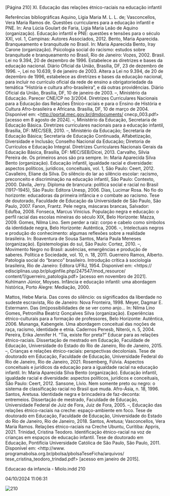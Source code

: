 [Página 210]
XI. Educação das relações étnico-raciais na educação infantil

Referências bibliográficas
Aquino, Lígia Maria M. L. L. de; Vasconcellos, Vera Maria
Ramos de. Questões curriculares para a educação infantil
e PNE. In: Ana Lúcia Goulart de Faria, Ligia Maria Leão de
Aquino (organização). Educação infantil e PNE: questões
e tensões para o século XXI, vol. 1, Campinas: Autores
Associados, 2012.
Bento, Maria Aparecida. Branqueamento e branquitude no
Brasil. In: Maria Aparecida Bento, Iray Carone (organização).
Psicologia social do racismo: estudos sobre branquitude e
branqueamento no Brasil, Rio de Janeiro: Vozes, 2002.
Brasil. Lei no 9.394, 20 de dezembro de 1996. Estabelece as
diretrizes e bases da educação nacional. Diário Oficial da
União, Brasília, DF, 23 de dezembro de 1996.
–, Lei no 10.639, 9 de janeiro de 2003. Altera a Lei no 9.394, de
20 de dezembro de 1996, estabelece as diretrizes e bases da
educação nacional, para incluir no currículo oficial da rede
de ensino a obrigatoriedade da temática “História e cultura
afro-brasileira”, e dá outras providências. Diário Oficial da
União, Brasília, DF, 10 de janeiro de 2003.
–, Ministério da Educação. Parecer CNE/CP no 3/2004.
Diretrizes Curriculares Nacionais para a Educação das
Relações Étnico-raciais e para o Ensino de História e Cultura
Afro-brasileira e Africana. Brasília, DF, 10 de março de 2004.
Disponível em: <http://portal.mec.gov.br/dmdocuments/
cnecp_003.pdf> [acesso em 8 agosto de 2024].
–, Ministério da Educação, Secretaria de Educação Básica.
Diretrizes curriculares nacionais para a educação infantil,
Brasília, DF: MEC/SEB, 2010.
–, Ministério da Educação; Secretaria de Educação Básica;
Secretaria de Educação Continuada, Alfabetização,
Diversidade e Inclusão; Conselho Nacional da Educação;
Diretoria de Currículos e Educação Integral. Diretrizes
Curriculares Nacionais Gerais da Educação Básica, Brasília,
DF: MEC/SEB/Dicei, 2013.
Carvalho, Silvia Pereira de. Os primeiros anos são pra sempre.
In: Maria Aparecida Silva Bento (organização). Educação
infantil, igualdade racial e diversidade: aspectos políticos,
jurídicos, conceituais, vol. 1, São Paulo: Ceert, 2012.
Cavalleiro, Eliane da Silva. Do silêncio do lar ao silêncio escolar:
racismo, preconceito e discriminação na educação infantil, São
Paulo: Contexto, 2000.
Dávila, Jerry. Diploma de brancura: política social e racial no
Brasil (1917–1945), São Paulo: Editora Unesp, 2006.
Dias, Lucimar Rosa. No fio do horizonte: educadoras
da primeira infância e o combate ao racismo. Tese de
doutorado, Faculdade de Educação da Universidade de São
Paulo, São Paulo, 2007.
Fanon, Frantz. Pele negra, máscaras brancas, Salvador: Edufba,
2008.
Fonseca, Marcus Vinicius. População negra e educação: o perfil
racial das escolas mineiras do século XIX, Belo Horizonte:
Mazza, 2009.
Gomes, Nilma Lino. Sem perder a raiz: corpo e cabelo como
símbolos da identidade negra, Belo Horizonte: Autêntica,
2006.
–, Intelectuais negros e produção do conhecimento: algumas
reflexões sobre a realidade brasileira. In: Boaventura
de Sousa Santos, Maria Paula Meneses (organização).
Epistemologias do sul, São Paulo: Cortez, 2010.
–, Movimento Negro no Brasil: ausências, emergências e
produção de saberes. Política e Sociedade, vol. 10, n. 18, 2011.
Guerreiro Ramos, Alberto. Patologia social do “branco”
brasileiro. Introdução crítica à sociologia brasileira, Rio de
Janeiro: Editora UFRJ, 1954. Disponível em: <https://
edisciplinas.usp.br/pluginfile.php/247547/mod_resource/
content/1/guerreiro_patologia.pdf> [acesso em novembro
de 2021].
Kuhlmann Júnior, Moyses. Infância e educação infantil: uma
abordagem histórica, Porto Alegre: Mediação, 2000.

Mattos, Hebe Maria. Das cores do silêncio: os significados
da liberdade no sudeste escravista, Rio de Janeiro: Nova
Fronteira, 1998.
Meyer, Dagmar E. Estermann. Das (im)possibilidades de se
ver como anjo… In: Nilma Lino Gomes, Petronilha Beatriz
Gonçalves Silva (organização). Experiências étnico-culturais
para a formação de professores, Belo Horizonte: Autêntica,
2006.
Munanga, Kabengele. Uma abordagem conceitual das noções
de raça, racismo, identidade e etnia. Cadernos Penesb,
Niterói, n. 5, 2004.
Pereira, Erika Jennifer H. “Tia, existe flor preta?” Educar
para as relações étnico-raciais. Dissertação de mestrado em
Educação, Faculdade de Educação, Universidade do Estado
do Rio de Janeiro, Rio de Janeiro, 2015.
–, Crianças e relações étnico-raciais: perspectivas decoloniais.
Tese de doutorado em Educação, Faculdade de Educação,
Universidade Federal do Rio de Janeiro, Rio de Janeiro, 2021.
Rosemberg, Fúlvia. Aspectos conceituais e jurídicos da
educação para a igualdade racial na educação infantil.
In: Maria Aparecida Silva Bento (organização). Educação
infantil, igualdade racial e diversidade: aspectos políticos,
jurídicos e conceituais, São Paulo: Ceert, 2012.
Sansone, Lívio. Nem somente preto ou negro: o sistema de
classificação racial no Brasil que muda. Afro-Ásia, n. 18, 1996.
Santos, Aretusa. Identidade negra e brincadeira de faz-deconta: entremeios. Dissertação de mestrado, Faculdade de
Educação, Universidade Federal de Juiz de Fora, Juiz de
Fora, 2005.
–, Educação das relações étnico-raciais na creche: espaço-ambiente em foco. Tese de doutorado em Educação,
Faculdade de Educação, Universidade do Estado do Rio de
Janeiro, Rio de Janeiro, 2018.
Santos, Aretusa; Vasconcellos, Vera Maria Ramos. Relações
étnico-raciais na Creche Ubuntu, Curitiba: Appris, 2021.
Trinidad, Cristina Teodoro. Identificação étnico-racial na
voz de crianças em espaços de educação infantil. Tese de
doutorado em Educação, Pontifícia Universidade Católica de
São Paulo, São Paulo, 2011. Disponível em: <http://www.
programabolsa.org.br/pbolsa/pbolsaTeseFicha/arquivos/
tese_cristina_teodoro_trindad.pdf> [acesso em janeiro de
2015].


Educacao da infancia - Miolo.indd 210

04/10/2024 11:06:31

![210](./img/page_210-01.jpg)

